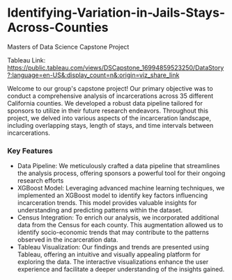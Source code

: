 # Identifying-Variation-in-Jails-Stays-Across-Counties
Masters of Data Science Capstone Project

Tableau Link: https://public.tableau.com/views/DSCapstone_16994859523250/DataStory?:language=en-US&:display_count=n&:origin=viz_share_link

Welcome to our group's capstone project! Our primary objective was to conduct a comprehensive analysis of incarcerations across 35 different California counties. We developed a robust data pipeline tailored for sponsors to utilize in their future research endeavors. Throughout this project, we delved into various aspects of the incarceration landscape, including overlapping stays, length of stays, and time intervals between incarcerations.

### Key Features

* Data Pipeline: We meticulously crafted a data pipeline that streamlines the analysis process, offering sponsors a powerful tool for their ongoing research efforts
* XGBoost Model: Leveraging advanced machine learning techniques, we implemented an XGBoost model to identify key factors influencing incarceration trends. This model provides valuable insights for understanding and predicting patterns within the dataset.
* Census Integration: To enrich our analysis, we incorporated additional data from the Census for each county. This augmentation allowed us to identify socio-economic trends that may contribute to the patterns observed in the incarceration data.
* Tableau Visualization: Our findings and trends are presented using Tableau, offering an intuitive and visually appealing platform for exploring the data. The interactive visualizations enhance the user experience and facilitate a deeper understanding of the insights gained.
